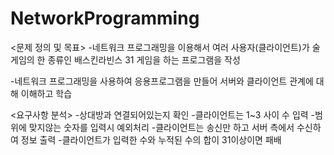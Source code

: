 # NetworkProgramming
<문제 정의 및 목표>
\-네트워크 프로그래밍을 이용해서 여러 사용자(클라이언트)가 술게임의 한 종류인 배스킨라빈스 31 게임을 하는 프로그램을 작성

-네트워크 프로그래밍을 사용하여 응용프로그램을 만들어 서버와 클라이언트 관계에 대해 이해하고 학습

<요구사항 분석>
-상대방과 연결되어있는지 확인
-클라이언트는 1~3 사이 수 입력
-범위에 맞지않는 숫자를 입력시 예외처리
-클라이언트는 송신만 하고 서버 측에서 수신하여 정보 출력
-클라이언트가 입력한 수와 누적된 수의 합이 31이상이면 패배
